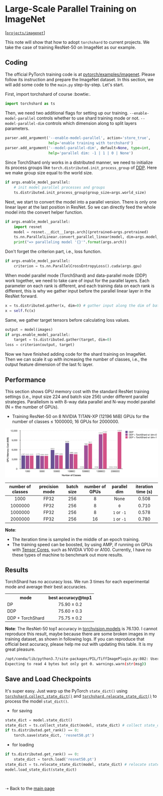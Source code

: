 # Large-Scale Parallel Training on ImageNet

[[`projects/imagenet`](../../projects/imagenet)]

This note will show that how to adopt `torchshard` to current projects. 
We take the case of training ResNet-50 on ImageNet as our example.

## Coding

The official PyTorch training code is at [pytorch/examples/imagenet](https://github.com/pytorch/examples/tree/master/imagenet). 
Please follow its instruction and prepare the ImageNet dataset.
In this section, we will add some code to the `main.py` step-by-step.
Let's start.

First, import torchshard of course :bowtie:. 

```python
import torchshard as ts
```

Then, we need two additional flags for setting up our training.
`--enable-model-parallel` controls whether to use shard training mode or not. 
`--model-parallel-dim` controls which dimension along to split layers parameters.

```python
parser.add_argument('--enable-model-parallel', action='store_true',
                    help='enable training with torchshard')
parser.add_argument('--model-parallel-dim', default=None, type=int,
                    help='parallel dim: -1 | 1 | 0 | None')
```

Since TorchShard only works in a distributed manner, we need to initialize its process groups like `torch.distributed.init_process_group` of [DDP](https://pytorch.org/docs/stable/distributed.html#torch.distributed.init_process_group).
Here we make group size equal to the world size.

```python
if args.enable_model_parallel:
    # init model parallel processes and groups
    ts.distributed.init_process_group(group_size=args.world_size)
```

Next, we start to convert the model into a parallel version.
There is only one linear layer at the last position in ResNet.
So we can directly feed the whole model into the convert helper function.

```python
if args.enable_model_parallel:
    import resnet
    model = resnet.__dict__[args.arch](pretrained=args.pretrained)
    ts.nn.ParallelLinear.convert_parallel_linear(model, dim=args.model_parallel_dim)
    print("=> paralleling model '{}'".format(args.arch))
```

Don't forget the criterion part, i.e., loss function.

```python
if args.enable_model_parallel:
    criterion = ts.nn.ParallelCrossEntropyLoss().cuda(args.gpu)
```

When model parallel mode (TorchShard) and data-parallel mode (DDP) work together, we need to take care of input for the parallel layers.
Each parameter on each rank is different, and each training data on each rank is different, this is why we gather input before the parallel linear layer in the ResNet forward.

```python
x = ts.distributed.gather(x, dim=0) # gather input along the dim of batch size
x = self.fc(x)
```

Same, we gather target tensors before calculating loss values.

```python
output = model(images)
if args.enable_model_parallel:
    target = ts.distributed.gather(target, dim=0)
loss = criterion(output, target)
```

Now we have finished adding code for the shard training on ImageNet. 
Then we can scale it up with increasing the number of classes, i.e., the output feature dimension of the last fc layer.

## Performance

This section shows GPU memory cost with the standard ResNet training settings (i.e., input size 224 and batch size 256) under different parallel strategies.
Parallelism is with 8-way data parallel and N-way model parallel (N = the number of GPUs).

- Training ResNet-50 on 8 NVIDIA TITAN-XP (12196 MiB) GPUs for the number of classes &le; 1000000, 16 GPUs for 2000000.

<p align="center">
  <img src="../../.github/in1k-titan-ts.png">
</p>

| number of classes | precision mode | batch size | number of GPUs | parallel dim | iteration time (s) |
| :---------------: |:-------------: | :--------: | :------------: | :----------: | :----------------: |
| 1000              | FP32           | 256        | 8              |  None        | 0.508 |
| 1000000           | FP32           | 256        | 8              | `0`          | 0.710 |
| 1000000           | FP32           | 256        | 8              | `1` or `-1`  | 0.578 |
| 2000000           | FP32           | 256        | 16             | `1` or `-1`  | 0.780 |

**Note**:
- The iteration time is sampled in the middle of an epoch training.
- The training speed can be boosted, by using AMP, if running on GPUs with [Tensor Cores](https://www.nvidia.com/en-us/data-center/tensor-cores/), such as NVIDIA V100 or A100. Currently, I have no these types of machine to benchmark out more results.

## Results

TorchShard has no accuracy loss.
We run 3 times for each experimental mode and average their best accuracies.

<!-- START TABLE -->
<table><tbody>
<!-- TABLE HEADER -->
<th valign="bottom">mode</th> <th valign="bottom">best accuracy@top1</th>
<!-- TABLE BODY -->
<tr><td align="left">DP</td><td align="center">75.90 &plusmn; 0.2</td></tr>
<tr><td align="left">DDP</td><td align="center">75.60 &plusmn; 0.3</td></tr>
<tr><td align="left">DDP + TorchShard</td> <td align="center">75.75 &plusmn; 0.2</td></tr>
</tbody></table>

**Note**:
The ResNet-50 top1 accuracy in [torchvision.models](https://pytorch.org/vision/stable/models.html#classification) is 76.130.
I cannot reproduce this result, maybe because there are some broken images in my training dataset, as shown in following logs.
If you can reproduce that official best accuracy, please help me out with updating this table.
It is my great pleasure.

```bash
/opt/conda/lib/python3.7/site-packages/PIL/TiffImagePlugin.py:802: UserWarning: Corrupt EXIF data.
Expecting to read 4 bytes but only got 0. warnings.warn(str(msg))
```

## Save and Load Checkpoints

It's super easy. Just warp up the PyTorch `state_dict()` using [`torchshard.collect_state_dict()`](../api/ts.md#collect_state_dict) and [`torchshard.relocate_state_dict()`](../api/ts.md#relocate_state_dict) to process the model `stat_dict()`.

- for saving

```python
state_dict = model.state_dict()
state_dict = ts.collect_state_dict(model, state_dict) # collect state_dict() across all ranks
if ts.distributed.get_rank() == 0:
    torch.save(state_dict, 'resnet50.pt')
```

- for loading

```python
if ts.distributed.get_rank() == 0:
    state_dict = torch.load('resnet50.pt')
state_dict = ts.relocate_state_dict(model, state_dict) # relocate state_dict() for all ranks
model.load_state_dict(state_dict)
```

<p><br/></p>

<p>&#10141; Back to the <a href="../">main page</a></p>
